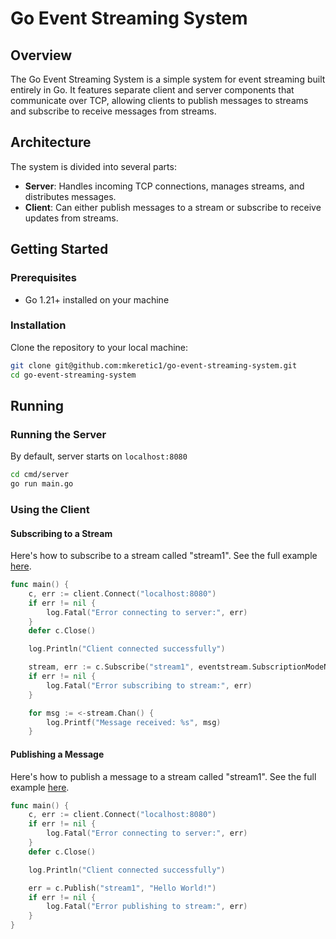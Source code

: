 # Go Event Streaming System

## Overview

The Go Event Streaming System is a simple system for event streaming built entirely in Go. It features separate client and server components that communicate over TCP, allowing clients to publish messages to streams and subscribe to receive messages from streams.

## Architecture

The system is divided into several parts:
- **Server**: Handles incoming TCP connections, manages streams, and distributes messages.
- **Client**: Can either publish messages to a stream or subscribe to receive updates from streams.

## Getting Started

### Prerequisites
- Go 1.21+ installed on your machine

### Installation

Clone the repository to your local machine:

```bash
git clone git@github.com:mkeretic1/go-event-streaming-system.git
cd go-event-streaming-system
```

## Running

### Running the Server
By default, server starts on `localhost:8080`
```bash
cd cmd/server
go run main.go
```

### Using the Client

#### Subscribing to a Stream
Here's how to subscribe to a stream called "stream1". See the full example [here](/cmd/client-subscriber/main.go).

```go
func main() {
    c, err := client.Connect("localhost:8080")
    if err != nil {
        log.Fatal("Error connecting to server:", err)
    }
    defer c.Close()

    log.Println("Client connected successfully")

    stream, err := c.Subscribe("stream1", eventstream.SubscriptionModeNew)
    if err != nil {
        log.Fatal("Error subscribing to stream:", err)
    }

    for msg := <-stream.Chan() {
        log.Printf("Message received: %s", msg)
    }
```

#### Publishing a Message
Here's how to publish a message to a stream called "stream1".  See the full example [here](/cmd/client-publisher/main.go).

```go
func main() {
    c, err := client.Connect("localhost:8080")
    if err != nil {
        log.Fatal("Error connecting to server:", err)
    }
    defer c.Close()

    log.Println("Client connected successfully")

    err = c.Publish("stream1", "Hello World!")
    if err != nil {
        log.Fatal("Error publishing to stream:", err)
    }
}
```
